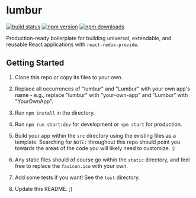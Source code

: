 # lumbur

[![build status](https://img.shields.io/travis/loggur/lumbur/master.svg?style=flat-square)](https://travis-ci.org/loggur/lumbur) [![npm version](https://img.shields.io/npm/v/lumbur.svg?style=flat-square)](https://www.npmjs.com/package/lumbur)
[![npm downloads](https://img.shields.io/npm/dm/lumbur.svg?style=flat-square)](https://www.npmjs.com/package/lumbur)

Production-ready boilerplate for building universal, extendable, and reusable React applications with `react-redux-provide`.


## Getting Started

1. Clone this repo or copy its files to your own.

2. Replace all occurrences of "lumbur" and "Lumbur" with your own app's name - e.g., replace "lumbur" with "your-own-app" and "Lumbur" with "YourOwnApp".

3. Run `npm install` in the directory.

4. Run `npm run start:dev` for development or `npm start` for production.

5. Build your app within the `src` directory using the existing files as a template.  Searching for `NOTE:` throughout this repo should point you towards the areas of the code you will likely need to customize.  :)

6. Any static files should of course go within the `static` directory, and feel free to replace the `favicon.ico` with your own.

7. Add some tests if you want!  See the `test` directory.

8. Update this README.  ;)
